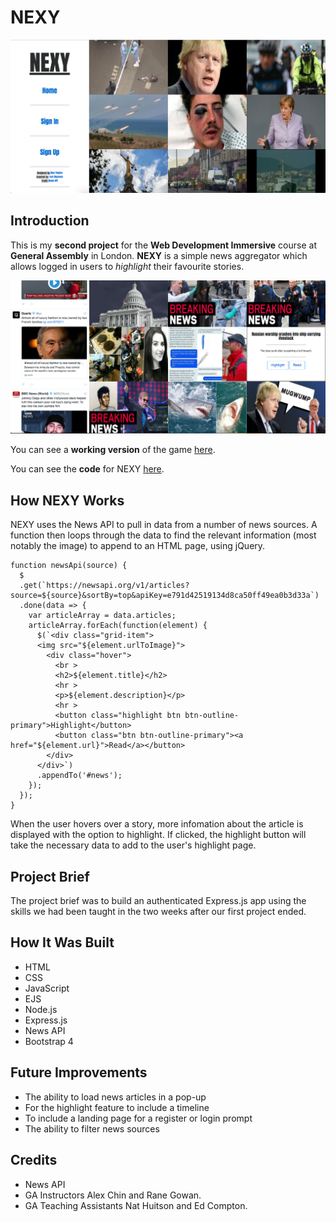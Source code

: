 <h1>NEXY</h1>

<img src="./src/images/nexy.png"></img>

<h2>Introduction</h2>

This is my <strong>second project</strong> for the <strong>Web Development Immersive</strong> course at <strong>General Assembly</strong> in London. <strong>NEXY</strong> is a simple news aggregator which allows logged in users to <em>highlight</em> their favourite stories.

<img src="./src/images/midway.png">

You can see a <strong>working version</strong> of the game <a href="https://lit-tor-31501.herokuapp.com/">here</a>.

You can see the <strong>code</strong> for NEXY <a href="https://github.com/AlexYeates/nexy">here</a>.


<h2>How NEXY Works</h2>

NEXY uses the News API to pull in data from a number of news sources. A function then loops through the data to find the relevant information (most notably the image) to append to an HTML page, using jQuery.

```
function newsApi(source) {
  $
  .get(`https://newsapi.org/v1/articles?source=${source}&sortBy=top&apiKey=e791d42519134d8ca50ff49ea0b3d33a`)
  .done(data => {
    var articleArray = data.articles;
    articleArray.forEach(function(element) {
      $(`<div class="grid-item">
      <img src="${element.urlToImage}">
        <div class="hover">
          <br >
          <h2>${element.title}</h2>
          <hr >
          <p>${element.description}</p>
          <hr >
          <button class="highlight btn btn-outline-primary">Highlight</button>
          <button class="btn btn-outline-primary"><a href="${element.url}">Read</a></button>
        </div>
      </div>`)
      .appendTo('#news');
    });
  });
}
```

When the user hovers over a story, more infomation about the article is displayed with the option to highlight. If clicked, the highlight button will 
take the necessary data to add to the user's highlight page. 


<h2>Project Brief</h2>

The project brief was to build an authenticated Express.js app using the skills we had been taught in the two weeks after our first project ended.


<h2>How It Was Built</h2>

- HTML
- CSS
- JavaScript
- EJS
- Node.js
- Express.js
- News API
- Bootstrap 4


<h2>Future Improvements</h2>

- The ability to load news articles in a pop-up
- For the highlight feature to include a timeline 
- To include a landing page for a register or login prompt
- The ability to filter news sources


<h2>Credits</h2>

- News API
- GA Instructors Alex Chin and Rane Gowan.
- GA Teaching Assistants Nat Huitson and Ed Compton. 